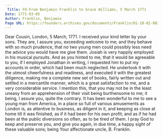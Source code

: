 ```yaml
---
 Title: FO-From Benjamin Franklin to Grace Williams, 5 March 1771
Date: 1771-03-05
Author: Franklin, Benjamin
Page URL: https://founders.archives.gov/documents/Franklin/01-18-02-0031
---
```

Dear Cousin,
London, 5 March, 1771.
I received your kind letter by your sons. They are, I assure you, exceeding welcome to me; and they behave with so much prudence, that no two young men could possibly less need the advice you would have me give them. Josiah is very happily employed in his musical pursuits. And as you hinted to me, that it would be agreeable to you, if I employed Jonathan in writing, I requested him to put my accounts in order, which had been much neglected. He undertook it with the utmost cheerfulness and readiness, and executed it with the greatest diligence, making me a complete new set of books, fairly written out and settled in a mercantile manner, which is a great satisfaction to me, and a very considerable service. I mention this, that you may not be in the least uneasy from an apprehension of their visit being burthensome to me; it being, I assure you, quite the contrary.
It has been wonderful to me to see a young man from America, in a place so full of various amusements as London is, as attentive to business, as diligent in it, and keeping as close at home till it was finished, as if it had been for his own profit; and as if he had been at the public diversions so often, as to be tired of them.
I pray God to keep and preserve you, and give you again, in due time, a happy sight of these valuable sons; being Your affectionate uncle,
B. Franklin.

